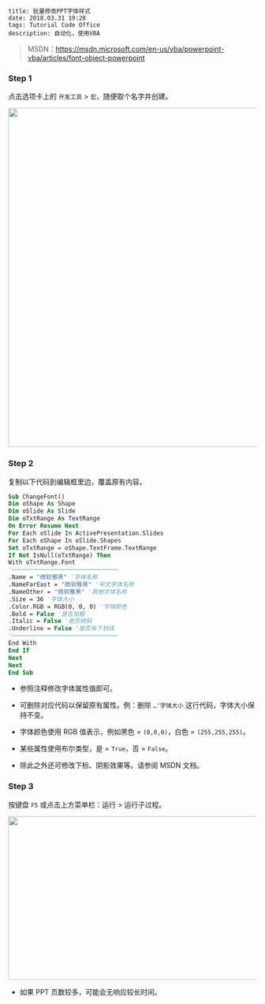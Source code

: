 ```
title: 批量修改PPT字体样式
date: 2018.03.31 19:28
tags: Tutorial Code Office
description: 自动化，使用VBA
```

> MSDN：https://msdn.microsoft.com/en-us/vba/powerpoint-vba/articles/font-object-powerpoint

### Step 1

点击选项卡上的 `开发工具` > `宏`，随便取个名字并创建。

<img src="/res/20180331-1928-001.webp" width="1366" height="688">

### Step 2

复制以下代码到编辑框里边，覆盖原有内容。

```vb
Sub ChangeFont()
Dim oShape As Shape
Dim oSlide As Slide
Dim oTxtRange As TextRange
On Error Resume Next
For Each oSlide In ActivePresentation.Slides
For Each oShape In oSlide.Shapes
Set oTxtRange = oShape.TextFrame.TextRange
If Not IsNull(oTxtRange) Then
With oTxtRange.Font
'──────────────────────────────
.Name = "微软雅黑" '字体名称
.NameFarEast = "微软雅黑" '中文字体名称
.NameOther = "微软雅黑" '其他字体名称
.Size = 36 '字体大小
.Color.RGB = RGB(0, 0, 0) '字体颜色
.Bold = False '是否加粗
.Italic = False '是否倾斜
.Underline = False '是否有下划线
'──────────────────────────────
End With
End If
Next
Next
End Sub
```

- 参照注释修改字体属性值即可。

- 可删除对应代码以保留原有属性。例：删除 `…'字体大小` 这行代码，字体大小保持不变。

- 字体颜色使用 RGB 值表示，例如黑色 = `(0,0,0)`，白色 = `(255,255,255)`。

- 某些属性使用布尔类型，是 = `True`，否 = `False`。

- 除此之外还可修改下标、阴影效果等。请参阅 MSDN 文档。

### Step 3

按键盘 `F5` 或点击上方菜单栏：运行 > 运行子过程。

<img src="/res/20180331-1928-002.webp" width="643" height="332">

- 如果 PPT 页数较多，可能会无响应较长时间。
